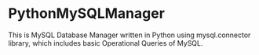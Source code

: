 # PythonMySQLManager
This is MySQL Database Manager written in Python using mysql.connector library, which includes basic Operational Queries of MySQL. 
